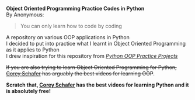 **Object Oriented Programming Practice Codes in Python**   
By Anonymous:
>You can only learn how to code by coding  

A repository on various OOP applications in Python  
I decided to put into practice what I learnt in Object Oriented Programming as it applies to Python  
I drew inspiration for this repository from *[Python OOP Practice Projects](https://github.com/chenmingxue/Python_PracticeProjects)*  
  
~~If you are also trying to learn Object Oriented Programming for Python, [Corey Schafer](https://coreyms.com/development/python/python-oop-tutorials-complete-series) has arguably the best videos for learning OOP~~.  

**Scratch that, [Corey Schafer](https://www.youtube.com/user/schafer5) has the best videos for learning Python and it is absolutely free!**
